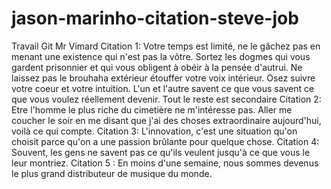 # jason-marinho-citation-steve-job
Travail Git Mr Vimard
Citation 1: Votre temps est limité, ne le gâchez pas en menant une existence qui n'est pas la vôtre. Sortez les dogmes qui vous gardent prisonnier et qui  vous obligent à obéir à la pensée d'autrui. Ne laissez pas le brouhaha extérieur étouffer votre voix intérieur. Osez suivre votre coeur et votre intuition. L'un et l'autre savent ce que vous  savent ce que vous voulez réellement devenir. Tout le reste est secondaire
Citation 2:  Etre l'homme le plus riche du cimetière ne m'intéresse pas. Aller me coucher le soir en me disant que j'ai des choses extraordinaire aujourd'hui, voilà ce qui compte.
Citation 3: L'innovation, c'est une situation qu'on choisit parce qu'on a une passion brûlante pour quelque chose.
Citation 4: Souvent, les gens ne savent pas ce qu'ils veulent jusqu'à ce que vous le leur montriez.
Citation 5 : En moins d'une semaine, nous sommes devenus le plus grand distributeur de musique du monde.
